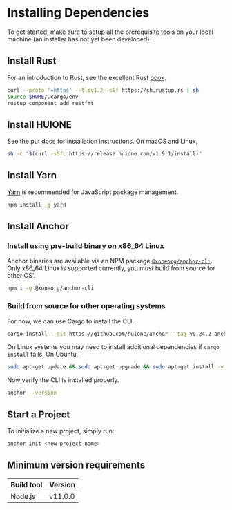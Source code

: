 # Installing Dependencies

To get started, make sure to setup all the prerequisite tools on your local machine
(an installer has not yet been developed).

## Install Rust

For an introduction to Rust, see the excellent Rust [book](https://doc.rust-lang.org/book/).

```bash
curl --proto '=https' --tlsv1.2 -sSf https://sh.rustup.rs | sh
source $HOME/.cargo/env
rustup component add rustfmt
```

## Install HUIONE

See the put [docs](https://docs.huione.com/cli/install-huione-cli-tools) for installation instructions. On macOS and Linux,

```bash
sh -c "$(curl -sSfL https://release.huione.com/v1.9.1/install)"
```

## Install Yarn

[Yarn](https://yarnpkg.com/) is recommended for JavaScript package management.

```bash
npm install -g yarn
```

## Install Anchor

### Install using pre-build binary on x86_64 Linux

Anchor binaries are available via an NPM package [`@xoneorg/anchor-cli`](https://www.npmjs.com/package/@xoneorg/anchor-cli). Only x86_64 Linux is supported currently, you must build from source for other OS'.

```bash
npm i -g @xoneorg/anchor-cli
```

### Build from source for other operating systems

For now, we can use Cargo to install the CLI.

```bash
cargo install --git https://github.com/huione/anchor --tag v0.24.2 anchor-cli --locked
```

On Linux systems you may need to install additional dependencies if `cargo install` fails. On Ubuntu,

```bash
sudo apt-get update && sudo apt-get upgrade && sudo apt-get install -y pkg-config build-essential libudev-dev
```

Now verify the CLI is installed properly.

```bash
anchor --version
```

## Start a Project

To initialize a new project, simply run:

```bash
anchor init <new-project-name>
```

## Minimum version requirements

| Build tool  | Version        |
|:------------|:---------------|
| Node.js     | v11.0.0        |
